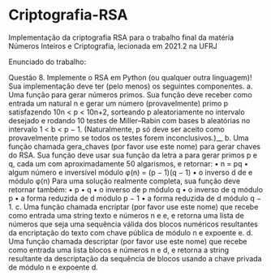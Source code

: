 # Criptografia-RSA
Implementação da criptografia RSA para o trabalho final da matéria Números Inteiros e Criptografia, lecionada em 2021.2 na UFRJ

Enunciado do trabalho: 

Questão 8. Implemente o RSA em Python (ou qualquer outra linguagem)!
Sua implementação deve ter (pelo menos) os seguintes componentes.
a. Uma função para gerar números primos. Sua função deve receber como
entrada um natural n e gerar um número (provavelmente) primo p satisfazendo
10n < p < 10n+2, sorteando p aleatoriamente no intervalo desejado e rodando
10 testes de Miller–Rabin com bases b aleatórias no intervalo 1 < b < p − 1.
(Naturalmente, p só deve ser aceito como provavelmente primo se todos os testes
forem inconclusivos.)__
b. Uma função chamada gera_chaves (por favor use este nome) para gerar
chaves do RSA. Sua função deve usar sua função da letra a para gerar primos
p e q, cada um com aproximadamente 50 algarismos, e retornar:
• n = pq
• algum número e inversível módulo φ(n) = (p − 1)(q − 1)
• o inverso d de e módulo φ(n)
Para uma solução realmente completa, sua função deve retornar também:
• p
• q
• o inverso de p módulo q
• o inverso de q módulo p
• a forma reduzida de d módulo p − 1
• a forma reduzida de d módulo q − 1.
c. Uma função chamada encriptar (por favor use este nome) que recebe como
entrada uma string texto e números n e e, e retorna uma lista de números que
seja uma sequência válida dos blocos numéricos resultantes da encriptação do
texto com chave pública de módulo n e expoente e.
d. Uma função chamada descriptar (por favor use este nome) que recebe
como entrada uma lista blocos e números n e d, e retorna a string resultante
da descriptação da sequência de blocos usando a chave privada de módulo n e
expoente d.
